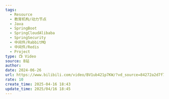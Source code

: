 ```yaml
---
tags:
  - Resource
  - 教育机构/动力节点
  - Java
  - SpringBoot
  - SpringCloudAlibaba
  - SpringSecurity
  - 中间件/RabbitMQ
  - 中间件/Redis
  - Project
type: 📺 Video
source: B站
author: 
date: 2024-06-26
url: https://www.bilibili.com/video/BV1ub421p7KW/?vd_source=84272a2d7f72158b38778819be5bc6ad
rate: 10
create_time: 2025-04-16 18:43
update_time: 2025/04/16 18:45
---
```

